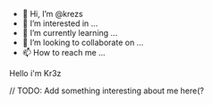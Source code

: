 - 👋 Hi, I’m @krezs
- 👀 I’m interested in ...
- 🌱 I’m currently learning ...
- 💞️ I’m looking to collaborate on ...
- 📫 How to reach me ...

<!---
krezs/krezs is a ✨ special ✨ repository because its `README.md` (this file) appears on your GitHub profile.
You can click the Preview link to take a look at your changes.
--->



Hello i'm Kr3z 


// TODO: Add something interesting about me here(?
